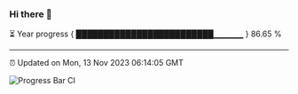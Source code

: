 ### Hi there 👋

⏳ Year progress { █████████████████████████▁▁▁▁▁ } 86.65 %

---

⏰ Updated on Mon, 13 Nov 2023 06:14:05 GMT

![Progress Bar CI](https://github.com/liununu/liununu/workflows/Progress%20Bar%20CI/badge.svg)
